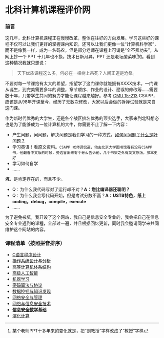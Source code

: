 # 北科计算机课程评价网



### 前言

这几年，北科计算机课程正在慢慢改革，整体在往好的方向发展。学习这些好的课程不仅可以让我们更好的掌握课内知识，还可以让我们更像一位“计算机科学家”，而不是像我一样，成为一名码农。但是部分老师在课程上可谓是“全不费功夫”，从网上抄一个 PPT 十几年也不换，技术日新月异，PPT 还是老坛酸菜味[^1]的。看到这种情况我就只想说：

> 天下优质课程这么多，何必在一棵树上吊死？人间正道是沧桑。

不要对每一节课抱有太大的希望，指望学了这门课你就能拥有XXXX技术。一门课从诞生，到完美需要多年的调整，章节顺序、作业的设计、勘误的修改等……需要数十年，几带学生共同的努力才能让课程越来越好。参考 [CMU 15-213](https://www.bilibili.com/video/BV1iW411d7hd?from=search&seid=6904084054718236485) CSAPP，应该是从98年开课至今，经历了无数次修改，大家以后会做的拆弹试验就是来自这门课。

作为新时代优秀的大学生，还是各个战区排名优秀的顶尖选手，大家来到北科想必也是为了能够成为一位计算机的大牛，你需要不止了解一下内容：

- 产生问题，问问题，解决问题是我们学习的一种方式。[如何问问题？什么是好问题？](https://github.com/ryanhanwu/How-To-Ask-Questions-The-Smart-Way/blob/main/README-zh_CN.md)
- 学习英语！看原文资料。`CSAPP 老师调侃道，他去北京大学图书馆看有没有CSAPP书，他翻看中文版的时候，旁边冒出来有个哥么告诉他，几个书架之外有英文原版，那本更好`
- 学习如何自学
- ……



**坑**，是肯定存在的，而且不少。

- Q：为什么我代码写对了运行却不对？**A：您比编译器还聪明？**
- Q：为什么我会写代码开始，但是考试分数不高？**A：USTB特色，纸上coding，debug，compile，execute**
- ……



为了避免被坑，我开设了这个网站，我自己是信息安全专业的，我会把自己在信息安全专业遇到的课程，全部过一遍，并且根据回忆更新，同时我会邀请同学来共同维护这个网站的内容。



### 课程清单（按照拼音排序）

- [C语言程序设计](./course/C-yu-yan-cheng-xu-she-ji)
- [操作系统设计与分析](./course/cao-zuo-xi-tong-she-ji-yu-fen-xi)
- [高等计算机体系结构](./course/gao-deng-ji-suan-ji-ti-xi-jie-gou)
- [高级人工智能](./course/gao-ji-ren-gong-zhi-neng)
- [机器学习](./course/ji-qi-xue-xi)
- [密码算法与协议](./course/mi-ma-suan-fa-yu-xie-yi)
- [数据挖掘与知识发现](./course/shu-ju-wa-jue-yu-zhi-shi-fa-xian)
- [网络安全与管理](./course/wang-luo-an-quan-yu-guan-li)
- [网络与信息安全技术](./course/wang-luo-yu-xin-xi-an-quan-ji-shu)
- [**信息安全数学基础**](./course/xin-xi-an-quan-de-shu-xue-ji-chu)
- [演化计算](./course/yan-hua-ji-suan)

[^1]:某个老师PPT十多年来的变化就是，把“副教授”字样改成了“教授”字样


